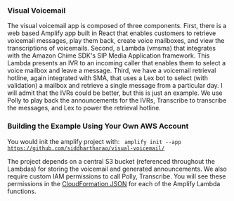 ### Visual Voicemail
The visual voicemail app is composed of three components. First, there is a web based Amplify app built in React that enables customers to retrieve voicemail messages, play them back, create voice mailboxes, and view the transcriptions of voicemails. Second, a Lambda (vmsma) that integrates with the Amazon Chime SDK's SIP Media Application framework. This Lambda presents an IVR to an incoming caller that enables them to select a voice mailbox and leave a message. Third, we have a voicemail retrieval hotline, again integrated with SMA, that uses a Lex bot to select (with validation) a mailbox and retrieve a single message from a particular day. I will admit that the IVRs could be better, but this is just an example. We use Polly to play back the announcements for the IVRs, Transcribe to transcribe the messages, and Lex to power the retrieval hotline.

### Building the Example Using Your Own AWS Account
You would init the amplify project with:
<code>
  amplify init --app https://github.com/siddhartharao/visual-voicemail/
</code>

The project depends on a central S3 bucket (referenced throughout the Lambdas) for storing the voicemail and generated announcements. We also require custom IAM permissions to call Polly, Transcribe. You will see these permissions in the <a href="https://github.com/siddhartharao/visual-voicemail/blob/master/amplify/backend/function/vmsma/vmsma-cloudformation-template.json#L253">CloudFormation JSON</a> for each of the Amplify Lambda functions.
